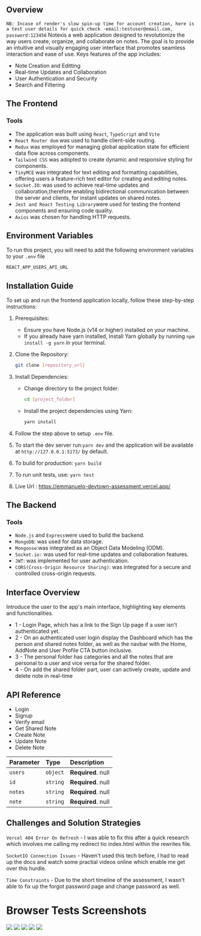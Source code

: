 ## Overview
`NB: Incase of render's slow spin-up time for account creation, here is a test user details for quick check -email:testuser@email.com, password:123456`
Notexis a web application designed to revolutionize the way users create, organize, and collaborate on notes. The goal is to provide an intuitive and visually engaging user interface that promotes seamless interaction and ease of use. Keys features of the app includes:
* Note Creation and Editting
* Real-time Updates and Collaboration
* User Authentication and Security
* Search and Filtering

## The Frontend

### Tools
* The application was built using `React`, `TypeScript` and `Vite`
* `React Router dom` was used to handle client-side routing. 
* `Redux` was employed for managing global application state for efficient data flow across components.
* `Tailwind CSS` was adopted to create dynamic and responsive styling for components.
* `TinyMCE` was integrated for text editing and formatting capabilities, offering users a feature-rich text editor for creating and editing notes.
* `Socket.IO`: was used to achieve real-time updates and collaboration,therefore enabling bidirectional communication between the server and clients, for instant updates on shared notes.
* `Jest and React Testing Library`were used for testing the frontend components and ensuring code quality.
* `Axios` was chosen for handling HTTP requests.

## Environment Variables
To run this project, you will need to add the following environment variables to your `.env` file

`REACT_APP_USERS_API_URL`

## Installation Guide
To set up and run the frontend application locally, follow these step-by-step instructions:

1. Prerequisites:
   - Ensure you have Node.js (v14 or higher) installed on your machine.
   - If you already have yarn installed, Install Yarn globally by running `npm install -g yarn` in your terminal.

2. Clone the Repository:
     ```bash
     git clone [repository_url]
     ```

3. Install Dependencies:
   - Change directory to the project folder:
     ```bash
     cd [project_folder]
     ```
   - Install the project dependencies using Yarn:
     ```bash
     yarn install
     ```
4. Follow the step above to setup `.env` file.
5. To start the dev server run:```yarn dev``` and the application will be available at `http://127.0.0.1:5173/` by default.
6. To build for production: ```yarn build```
7. To run unit tests, use: ```yarn test```
8. Live Url : https://emmanuelo-devtown-assessment.vercel.app/

## The Backend

### Tools
*  `Node.js` and `Express`were used to build the backend.
*  `MongoDB`: was used for data storage.
*  `Mongoose`:was integrated as an Object Data Modeling (ODM).
*  `Socket.io:` was used for real-time updates and collaboration features.
*  `JWT`: was implemented for user authentication.
*  `CORS(Cross-Origin Resource Sharing)`: was integrated for a secure and controlled cross-origin requests.

     
## Interface Overview

Introduce the user to the app's main interface, highlighting key elements and functionalities.
* 1 - Login Page, which has a link to the Sign Up page if a user isn't authenticated yet.
* 2 - On an authenticated user login display the Dashboard which has the person and shared notes folder, as well as the navbar with the Home, AddNote and User Profile CTA button inclusive.
* 3 - The personal folder has categories and all the notes that are personal to a user and vice versa for the shared folder.
* 4 - On add the shared folder part, user can actively create, update and delete note in real-time

## API Reference
* Login
* Signup
* Verify email
* Get Shared Note
* Create Note
* Update Note
* Delete Note




| Parameter | Type     | Description                |
| :-------- | :------- | :------------------------- |
| `users` | `object` | **Required**. null |
| `id` | `string` | **Required**. null |
| `notes` | `string` | **Required**. null |
| `note` | `string` | **Required**. null |



## Challenges and Solution Strategies
`Vercel 404 Error On Refresh` -  I was able to fix this after a quick research which involves me calling my redirect tio index.html within the rewrites file.


`SocketIO Connection Issues` - Haven't used this tech before, I had to read up the docs and watch some practial videos online which enable me get over this hurdle.

`Time Constraints` - Due to the short timeline of the assessment, I wasn't able to fix up the forgot password page and change password as well.


# Browser Tests Screenshots
![](https://hackmd.io/_uploads/SyUMGNdc2.png)
![](https://hackmd.io/_uploads/r1uGfN_qh.png)
![](https://hackmd.io/_uploads/HJ9Mz4uch.png)
![](https://hackmd.io/_uploads/SkuMfNuch.png)
![](https://hackmd.io/_uploads/SJ8L4Nu53.png)
